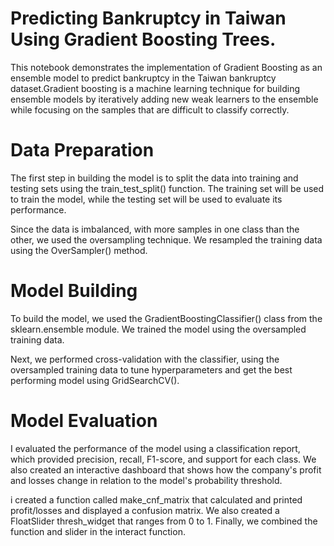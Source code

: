 # Predicting Bankruptcy in Taiwan Using Gradient Boosting Trees.
This notebook demonstrates the implementation of Gradient Boosting as an ensemble model to predict bankruptcy in the Taiwan bankruptcy dataset.Gradient boosting is a machine learning technique for building ensemble models by iteratively adding new weak learners to the ensemble while focusing on the samples that are difficult to classify correctly.


# Data Preparation
The first step in building the model is to split the data into training and testing sets using the train_test_split() function. The training set will be used to train the model, while the testing set will be used to evaluate its performance.

Since the data is imbalanced, with more samples in one class than the other, we used the oversampling technique. We resampled the training data using the OverSampler() method.


# Model Building
To build the model, we used the GradientBoostingClassifier() class from the sklearn.ensemble module. We trained the model using the oversampled training data.

Next, we performed cross-validation with the classifier, using the oversampled training data to tune hyperparameters and get the best performing model using GridSearchCV().


# Model Evaluation
I evaluated the performance of the model using a classification report, which provided precision, recall, F1-score, and support for each class. We also created an interactive dashboard that shows how the company's profit and losses change in relation to the model's probability threshold.

i created a function called make_cnf_matrix that calculated and printed profit/losses and displayed a confusion matrix. We also created a FloatSlider thresh_widget that ranges from 0 to 1. Finally, we combined the function and slider in the interact function.